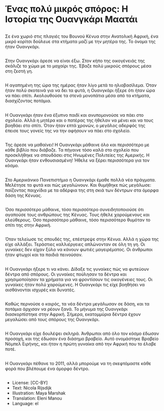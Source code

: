 # Ένας πολύ μικρός σπόρος: Η Ιστορία της Ουανγκάρι Μαατάι

##
Σε ένα χωριό στις πλαγιές του Βουνού Κένυα στην Ανατολική Αφρική, ένα μικρό κορίτσι δούλευε στα κτήματα μαζί με την μητέρα της. Το όνομα της ήταν Ουανγκάρι.

##
Στην Ουανγκάρι άρεσε να είναι έξω. Στον κήπο της οικογένειάς της σκάλιζε το χώμα με το μαχαίρι της. Έβαζε πολύ μικρούς σπόρους μέσα στη ζεστή γη.

##
Η αγαπημένη της ώρα της ημέρας ήταν λίγο μετά το ηλιοβασίλεμα. Όταν ήταν πολύ σκοτεινά για να δει τα φυτά, η Ουανγκάρι ήξερε ότι ήταν ώρα να πάει σπίτι. Ακολουθούσε τα στενά μονοπάτια μέσα από τα κτήματα, διασχίζοντας ποτάμια.

##
Η Ουανγκάρι ήταν ένα έξυπνο παιδί και ανυπομονούσε να πάει στο σχολείο. Αλλά η μητέρα και ο πατέρας της ήθελαν να μένει και να τους βοηθάει στο σπίτι. Όταν ήταν επτά χρονών, ο μεγάλος αδερφός της έπεισε τους γονείς της να την αφήσουν να πάει στο σχολείο.

##
Της άρεσε να μαθαίνει! Η Ουανγκάρι μάθαινε όλο και περισσότερο με κάθε βιβλίο που διάβαζε. Τα πήγαινε τόσο καλά στο σχολείο που προσκλήθηκε να σπουδάσει στις Ηνωμένες Πολιτείες της Αμερικής. Η Ουανγκάρι ήταν ενθουσιασμένη! Ήθελε να ξέρει περισσότερα για τον κόσμο.

##
Στο Αμερικάνικο Πανεπιστήμιο η Ουανγκάρι έμαθε πολλά νέα πράγματα. Μελέτησε τα φυτά και πώς μεγαλώνουν. Και θυμήθηκε πώς μεγάλωσε: παίζοντας παιχνίδια με τα αδέρφια της στη σκιά των δέντρων στα όμορφα δάση της Κένυας.

##
Όσο περισσότερο μάθαινε, τόσο περισσότερο συνειδητοποιούσε ότι αγαπούσε τους ανθρώπους της Κένυας. Τους ήθελε χαρούμενους και ελεύθερους. Όσο περισσότερο μάθαινε, τόσο περισσότερο θυμόταν το σπίτι της στην Αφρική.

##
Όταν τελείωσε τις σπουδές της, επέστρεψε στην Κένυα. Αλλά η χώρα της είχε αλλάξει. Τεράστιες καλλιέργειες απλώνονταν σε όλη τη γη. Οι γυναίκες δεν είχαν ξύλο να κάνουν φωτιές μαγειρέματος. Οι άνθρωποι ήταν φτωχοί και τα παιδιά πεινούσαν.

##
Η Ουανγκάρι ήξερε τι να κάνει. Δίδαξε τις γυναίκες πώς να φυτεύουν δέντρα από σπόρους. Οι γυναίκες πούλησαν τα δέντρα και χρησιμοποίησαν τα χρήματα για να φροντίσουν τις οικογένειες τους. Οι γυναίκες ήταν πολύ χαρούμενες. Η Ουανγκάρι τις είχε βοηθήσει να αισθάνονται ισχυρές και δυνατές.

##
Καθώς περνούσε ο καιρός, τα νέα δέντρα μεγάλωσαν σε δάση, και τα ποτάμια άρχισαν να ρέουν ξανά. Το μήνυμα της Ουανγκάρι διασκορπίστηκε στην Αφρική. Σήμερα, εκατομμύρια δέντρα έχουν μεγαλώσει από τους σπόρους της Ουανγκάρι.

##
Η Ουανγκάρι είχε δουλέψει σκληρά. Άνθρωποι από όλο τον κόσμο έδωσαν προσοχή, και της έδωσαν ένα διάσημο βραβείο. Αυτό ονομάστηκε Βραβείο Νόμπελ Ειρήνης, και ήταν η πρώτη γυναίκα από την Αφρική που το έλαβε ποτέ.

##
Η Ουανγκάρι πέθανε το 2011, αλλά μπορούμε να τη σκεφτόμαστε κάθε φορά που βλέπουμε ένα όμορφο δέντρο.

##
* License: [CC-BY]
* Text: Nicola Rijsdijk
* Illustration: Maya Marshak
* Translation: Eleni Manou
* Language: el
